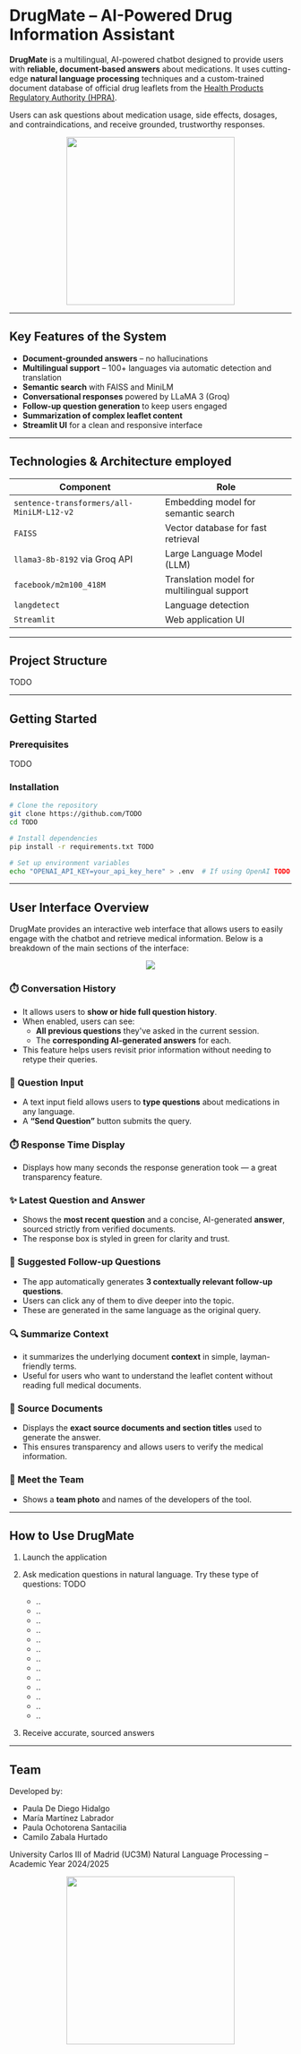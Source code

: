# DrugMate – AI-Powered Drug Information Assistant

**DrugMate** is a multilingual, AI-powered chatbot designed to provide users with **reliable, document-based answers** about medications. It uses cutting-edge **natural language processing** techniques and a custom-trained document database of official drug leaflets from the [Health Products Regulatory Authority (HPRA)](https://www.hpra.ie/). 

Users can ask questions about medication usage, side effects, dosages, and contraindications, and receive grounded, trustworthy responses.

<div align="center">
<img src="https://github.com/user-attachments/assets/5abd7149-bf58-4632-80f3-6952ec995f8f" width="300">
</div>


---

## Key Features of the System

- **Document-grounded answers** – no hallucinations
- **Multilingual support** – 100+ languages via automatic detection and translation
- **Semantic search** with FAISS and MiniLM
- **Conversational responses** powered by LLaMA 3 (Groq)
- **Follow-up question generation** to keep users engaged
- **Summarization of complex leaflet content**
- **Streamlit UI** for a clean and responsive interface

---

## Technologies & Architecture employed

| Component                               | Role                                |
|----------------------------------------|-------------------------------------|
| `sentence-transformers/all-MiniLM-L12-v2` | Embedding model for semantic search |
| `FAISS`                                 | Vector database for fast retrieval  |
| `llama3-8b-8192` via Groq API           | Large Language Model (LLM)          |
| `facebook/m2m100_418M`                  | Translation model for multilingual support |
| `langdetect`                            | Language detection                  |
| `Streamlit`                             | Web application UI                  |

---
## Project Structure
TODO

---
## Getting Started

### Prerequisites
TODO

### Installation
```bash
# Clone the repository
git clone https://github.com/TODO
cd TODO

# Install dependencies
pip install -r requirements.txt TODO

# Set up environment variables
echo "OPENAI_API_KEY=your_api_key_here" > .env  # If using OpenAI TODO
```
---
## User Interface Overview

DrugMate provides an interactive web interface that allows users to easily engage with the chatbot and retrieve medical information. Below is a breakdown of the main sections of the interface:

<div align="center">
<img src="https://github.com/user-attachments/assets/24abd5c0-0d5e-4f02-a3f4-cfd8506b490d">
</div>



### ⏱️ Conversation History

- It allows users to **show or hide full question history**.
- When enabled, users can see:
  - **All previous questions** they've asked in the current session.
  - The **corresponding AI-generated answers** for each.
- This feature helps users revisit prior information without needing to retype their queries.

### 💬 Question Input

- A text input field allows users to **type questions** about medications in any language.
- A **“Send Question”** button submits the query.
  
### ⏱️ Response Time Display

- Displays how many seconds the response generation took — a great transparency feature.

### ✨ Latest Question and Answer

- Shows the **most recent question** and a concise, AI-generated **answer**, sourced strictly from verified documents.
- The response box is styled in green for clarity and trust.

### 🤔 Suggested Follow-up Questions

- The app automatically generates **3 contextually relevant follow-up questions**.
- Users can click any of them to dive deeper into the topic.
- These are generated in the same language as the original query.

### 🔍 Summarize Context

- it summarizes the underlying document **context** in simple, layman-friendly terms.
- Useful for users who want to understand the leaflet content without reading full medical documents.

### 📄 Source Documents

- Displays the **exact source documents and section titles** used to generate the answer.
- This ensures transparency and allows users to verify the medical information.

### 👥 Meet the Team

- Shows a **team photo** and names of the developers of the tool.


---
## How to Use DrugMate

1) Launch the application
2) Ask medication questions in natural language. Try these type of questions: TODO
      - ..
      - ..
      - ..
      - ..
      - ..
      - ..
      - ..
      - ..
      - ..
      - ..
      - ..
      - ..
      - ..
    
4) Receive accurate, sourced answers


---

## Team
Developed by: 
- Paula De Diego Hidalgo
- María Martínez Labrador
- Paula Ochotorena Santacilia
- Camilo Zabala Hurtado

University Carlos III of Madrid (UC3M)
Natural Language Processing – Academic Year 2024/2025


<div align="center">
<img src="https://github.com/user-attachments/assets/40d4bb27-c0bc-4061-b50d-5a8fe55357ca" width="300">
</div>


